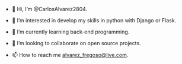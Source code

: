 - 👋 Hi, I’m @CarlosAlvarez2804.

- 👀 I’m interested in develop my skills 
     in python with Django or Flask.

- 🌱 I’m currently learning back-end programming. 

- 💞️ I’m looking to collaborate on open source
     projects. 

- 📫 How to reach me alvarez_fregoso@live.com. 


<!---
CarlosAlvarez2804/CarlosAlvarez2804 is a ✨ special ✨ repository because its `README.md` (this file) appears on your GitHub profile.
You can click the Preview link to take a look at your changes.
--->
